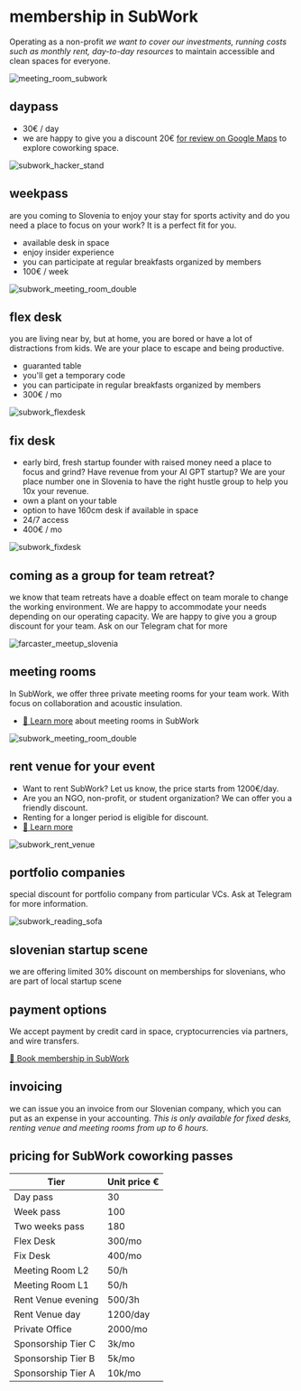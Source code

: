 # membership in SubWork

Operating as a non-profit _we want to cover our investments, running costs such as monthly rent, day-to-day resources_ to maintain accessible and clean spaces for everyone.

![meeting_room_subwork](pics/subwork_meetingroom_rollup_closeup.jpg.webp)

daypass
---
- 30€ / day
- we are happy to give you a discount 20€ [for review on Google Maps](https://g.page/r/CWs7EEKFN9-zEBE/review) to explore coworking space. 

![subwork_hacker_stand](pics/subwork_hacker_stand.png.webp)

weekpass
---
are you coming to Slovenia to enjoy your stay for sports activity and do you need a place to focus on your work? It is a perfect fit for you. 
- available desk in space
- enjoy insider experience
- you can participate at regular breakfasts organized by members
- 100€ / week

![subwork_meeting_room_double](pics/subwork_meetingroom_double.jpg.webp)

flex desk
---
you are living near by, but at home, you are bored or have a lot of distractions from kids. We are your place to escape and being productive.
- guaranted table
- you'll get a temporary code
- you can participate in regular breakfasts organized by members
- 300€ / mo

![subwork_flexdesk](pics/subwork_flex_desk.jpg.webp)

fix desk
---
- early bird, fresh startup founder with raised money need a place to focus and grind? Have revenue from your AI GPT startup? We are your place number one in Slovenia to have the right hustle group to help you 10x your revenue.
- own a plant on your table
- option to have 160cm desk if available in space
- 24/7 access
- 400€ / mo

![subwork_fixdesk](pics/subwork_fix_desk.jpg.webp)

coming as a group for team retreat?
---
we know that team retreats have a doable effect on team morale to change the working environment. We are happy to accommodate your needs depending on our operating capacity. We are happy to give you a group discount for your team. 
Ask on our Telegram chat for more

![farcaster_meetup_slovenia](pics/subwork_farcaster_meetup.webp)

meeting rooms
---
In SubWork, we offer three private meeting rooms for your team work. With focus on collaboration and acoustic insulation.
- [📖 Learn more](./book-meeting-room-bled.md) about meeting rooms in SubWork

![subwork_meeting_room_double](pics/subwork_meetingroom_double_diagonal.jpg.webp)

rent venue for your event
---

- Want to rent SubWork? Let us know, the price starts from 1200€/day. 
- Are you an NGO, non-profit, or student organization? We can offer you a friendly discount.
- Renting for a longer period is eligible for discount.
- [📖 Learn more](./rent-subwork-venue-in-bled.md)

![subwork_rent_venue](pics/subwork_venue.png.webp)

portfolio companies
---
special discount for portfolio company from particular VCs. Ask at Telegram for more information. 

![subwork_reading_sofa](pics/subwork_lounge_reading_sofa.jpg.webp)

slovenian startup scene
---
we are offering limited 30% discount on memberships for slovenians, who are part of local startup scene

payment options
---
We accept payment by credit card in space, cryptocurrencies via partners, and wire transfers. 

[📖 Book membership in SubWork](./book-subwork.md)

invoicing
---
we can issue you an invoice from our Slovenian company, which you can put as an expense in your accounting. _This is only available for fixed desks, renting venue and meeting rooms from up to 6 hours_.

pricing for SubWork coworking passes
---

| Tier | Unit price € | 
| --- | --- | 
| Day pass | 30 
| Week pass | 100 
| Two weeks pass | 180 
| Flex Desk | 300/mo 
| Fix Desk | 400/mo
| Meeting Room L2 | 50/h 
| Meeting Room L1 | 50/h
| Rent Venue evening | 500/3h
| Rent Venue day | 1200/day
| Private Office | 2000/mo
| Sponsorship Tier C | 3k/mo
| Sponsorship Tier B | 5k/mo
| Sponsorship Tier A | 10k/mo 
